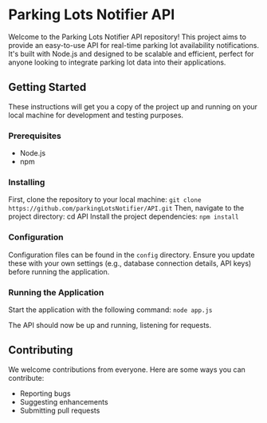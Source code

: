 # Parking Lots Notifier API

Welcome to the Parking Lots Notifier API repository! 
This project aims to provide an easy-to-use API for real-time parking lot availability notifications.
It's built with Node.js and designed to be scalable and efficient, perfect for anyone looking to integrate parking lot data into their applications.

## Getting Started

These instructions will get you a copy of the project up and running on your local machine for development and testing purposes. 

### Prerequisites

- Node.js
- npm

### Installing

First, clone the repository to your local machine:   `git clone https://github.com/parkingLotsNotifier/API.git`
Then, navigate to the project directory: cd API
Install the project dependencies: `npm install`

### Configuration

Configuration files can be found in the `config` directory. Ensure you update these with your own settings (e.g., database connection details, API keys) before running the application.

### Running the Application

Start the application with the following command: `node app.js`

The API should now be up and running, listening for requests.


## Contributing

We welcome contributions from everyone. Here are some ways you can contribute:
- Reporting bugs
- Suggesting enhancements
- Submitting pull requests
